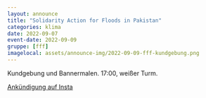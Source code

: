 ```yaml
---
layout: announce
title: "Solidarity Action for Floods in Pakistan"
categories: klima 
date: 2022-09-07
event-date: 2022-09-09
gruppe: [fff]
imagelocal: assets/announce-img/2022-09-09-fff-kundgebung.png
---
```


Kundgebung und Bannermalen. 17:00, weißer Turm.

[Ankündigung auf Insta](https://www.instagram.com/p/CiNpgMzNgOd/)
